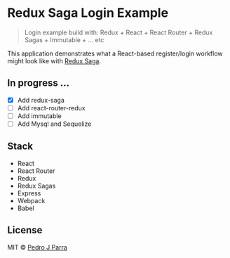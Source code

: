 # Redux Saga Login Example

> Login example build with: Redux + React + React Router + Redux Sagas + Immutable + ... etc

This application demonstrates what a React-based register/login workflow might look like with [Redux Saga](https://github.com/yelouafi/redux-saga).


## In progress ...
- [x] Add redux-saga
- [ ] Add react-router-redux
- [ ] Add immutable
- [ ] Add Mysql and Sequelize

## Stack

- React
- React Router
- Redux
- Redux Sagas
- Express
- Webpack
- Babel

## License

MIT © [Pedro J Parra](http://pedrojparra.es)
